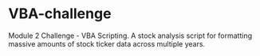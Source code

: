 # VBA-challenge
Module 2 Challenge - VBA Scripting. A stock analysis script for formatting massive amounts of stock ticker data across multiple years.
